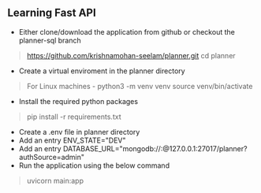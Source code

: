 ## Learning Fast API 

- Either clone/download the application from github or checkout the planner-sql branch
>https://github.com/krishnamohan-seelam/planner.git
> cd planner 
- Create a virtual enviroment in the planner directory
> For Linux machines - python3 -m venv venv
> source venv/bin/activate
- Install the required python packages
> pip install -r requirements.txt
- Create a .env file in planner directory
- Add an entry ENV_STATE="DEV" 
- Add an entry DATABASE_URL="mongodb://<username>:<password>@127.0.0.1:27017/planner?authSource=admin"
- Run the application using the below command
> uvicorn main:app